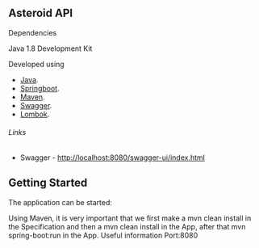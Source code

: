 ## Asteroid API

 Dependencies

Java 1.8 Development Kit

Developed using 
- [Java](https://www.oracle.com/java/technologies/javase/javase-jdk8-downloads.html/).
- [Springboot](https://spring.io/projects/spring-boot/).
- [Maven](https://maven.apache.org/).
- [Swagger](https://swagger.io/).
- [Lombok](https://projectlombok.org/).

###### Links
- Swagger - [http://localhost:8080/swagger-ui/index.html](http://localhost:8080/swagger-ui/index.html#/)

##  Getting Started
The application can be started:

Using Maven, it is very important that we first make a mvn clean install in the Specification and then a mvn clean install in the App, after that mvn spring-boot:run in the App.
Useful information
Port:8080
